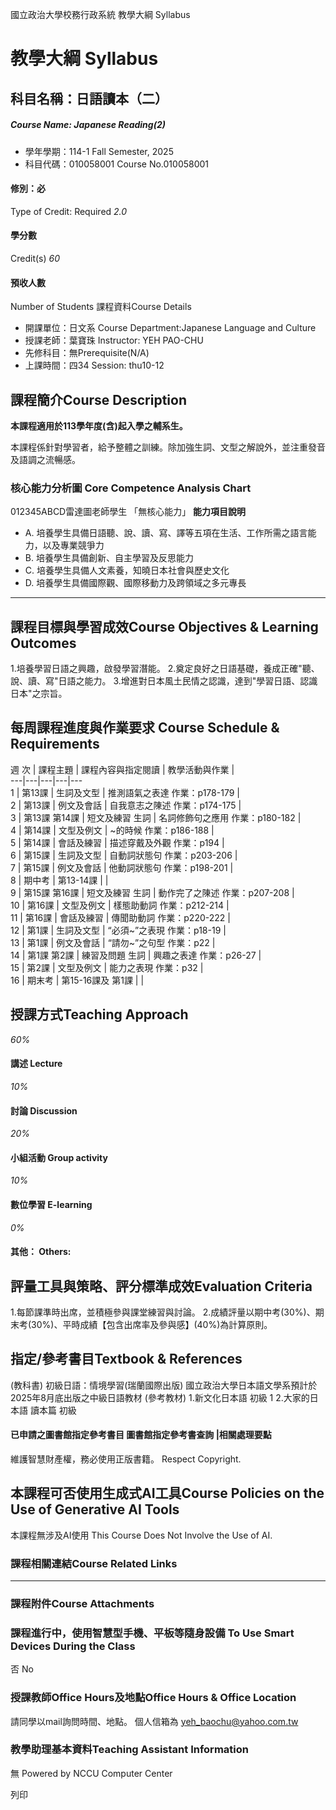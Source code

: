 國立政治大學校務行政系統 教學大綱 Syllabus
# 教學大綱 Syllabus
##  科目名稱：日語讀本（二）
#####  Course Name: Japanese Reading(2)
  * 學年學期：114-1 Fall Semester, 2025 
  * 科目代碼：010058001 Course No.010058001


#### 修別：必
Type of Credit: Required 
_2.0_
#### 學分數
Credit(s)
_60_
#### 預收人數
Number of Students
課程資料Course Details
  * 開課單位：日文系 Course Department:Japanese Language and Culture 
  * 授課老師：葉寶珠 Instructor: YEH PAO-CHU 
  * 先修科目：無Prerequisite(N/A)
  * 上課時間：四34 Session: thu10-12


##  課程簡介Course Description
**本課程適用於113學年度(含)起入學之輔系生。**
  
本課程係針對學習者，給予整體之訓練。除加強生詞、文型之解說外，並注重發音及語調之流暢感。
###  核心能力分析圖 Core Competence Analysis Chart
012345ABCD雷達圖老師學生
「無核心能力」 
**能力項目說明**
  * A. 培養學生具備日語聽、說、讀、寫、譯等五項在生活、工作所需之語言能力，以及專業競爭力
  * B. 培養學生具備創新、自主學習及反思能力
  * C. 培養學生具備人文素養，知曉日本社會與歷史文化
  * D. 培養學生具備國際觀、國際移動力及跨領域之多元專長


* * *
##  課程目標與學習成效Course Objectives & Learning Outcomes 
1.培養學習日語之興趣，啟發學習潛能。
2.奠定良好之日語基礎，養成正確"聽、說、讀、寫"日語之能力。
3.增進對日本風土民情之認識，達到"學習日語、認識日本"之宗旨。
##  每周課程進度與作業要求 Course Schedule & Requirements
週 次 |  課程主題 |  課程內容與指定閱讀 |  教學活動與作業 |   
---|---|---|---|---  
1 |  第13課 |  生詞及文型 |  推測語氣之表達 作業：p178-179 |   
2 |  第13課 |  例文及會話 |  自我意志之陳述 作業：p174-175 |   
3 |  第13課 第14課 |  短文及練習 生詞 |  名詞修飾句之應用 作業：p180-182 |   
4 |  第14課 |  文型及例文 |  ~的時候 作業：p186-188 |   
5 |  第14課 |  會話及練習 |  描述穿戴及外觀 作業：p194 |   
6 |  第15課 |  生詞及文型 |  自動詞狀態句 作業：p203-206 |   
7 |  第15課 |  例文及會話 |  他動詞狀態句 作業：p198-201 |   
8 |  期中考 |  第13-14課 |  |   
9 |  第15課 第16課 |  短文及練習 生詞 |  動作完了之陳述 作業：p207-208 |   
10 |  第16課 |  文型及例文 |  樣態助動詞 作業：p212-214 |   
11 |  第16課 |  會話及練習 |  傳聞助動詞 作業：p220-222 |   
12 |  第1課 |  生詞及文型 |  “必須~”之表現 作業：p18-19 |   
13 |  第1課 |  例文及會話 |  “請勿~”之句型 作業：p22 |   
14 |  第1課 第2課 |  練習及問題 生詞 |  興趣之表達 作業：p26-27 |   
15 |  第2課 |  文型及例文 |  能力之表現 作業：p32 |   
16 |  期末考 |  第15-16課及 第1課 |  |   
##  授課方式Teaching Approach
_60%_
####  講述 Lecture
_10%_
####  討論 Discussion
_20%_
####  小組活動 Group activity
_10%_
####  數位學習 E-learning
_0%_
####  其他： Others:
##  評量工具與策略、評分標準成效Evaluation Criteria
1.每節課準時出席，並積極參與課堂練習與討論。
2.成績評量以期中考(30%)、期末考(30%)、平時成績【包含出席率及參與感】(40%)為計算原則。
##  指定/參考書目Textbook & References
(教科書) 初級日語：情境學習(瑞蘭國際出版)
國立政治大學日本語文學系預計於2025年8月底出版之中級日語教材
(參考教材) 
1.新文化日本語 初級 1
2.大家的日本語 讀本篇 初級
####  已申請之圖書館指定參考書目  圖書館指定參考書查詢 |相關處理要點
維護智慧財產權，務必使用正版書籍。 Respect Copyright.
##  本課程可否使用生成式AI工具Course Policies on the Use of Generative AI Tools
本課程無涉及AI使用 This Course Does Not Involve the Use of AI.
###  課程相關連結Course Related Links
* * *
###  課程附件Course Attachments
###  課程進行中，使用智慧型手機、平板等隨身設備 To Use Smart Devices During the Class
否  No
###  授課教師Office Hours及地點Office Hours & Office Location
請同學以mail詢問時間、地點。
個人信箱為 yeh_baochu@yahoo.com.tw
###  教學助理基本資料Teaching Assistant Information
無
Powered by NCCU Computer Center
  
列印
